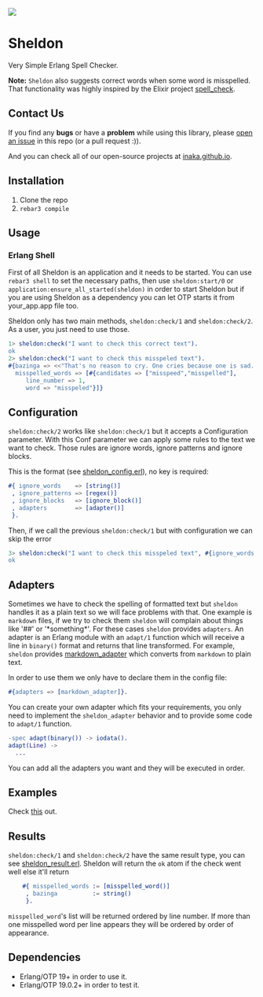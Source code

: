 ![](http://i.giphy.com/M3EZtLUDLsYP6.gif)

# Sheldon

Very Simple Erlang Spell Checker.

__Note:__ `Sheldon` also suggests correct words when some word is misspelled. That functionality was highly inspired by the Elixir project [spell_check](https://github.com/visar/spell_check).


## Contact Us
If you find any **bugs** or have a **problem** while using this library, please
[open an issue](https://github.com/inaka/sheldon/issues/new) in this repo
(or a pull request :)).

And you can check all of our open-source projects at [inaka.github.io](http://inaka.github.io).

## Installation

1. Clone the repo
2. `rebar3 compile`

## Usage

### Erlang Shell

First of all Sheldon is an application and it needs to be started. You can use `rebar3 shell` to set the necessary paths, then use `sheldon:start/0` or `application:ensure_all_started(sheldon)` in order to start Sheldon but if you are using Sheldon as a dependency you can let OTP starts it from your_app.app file too.

Sheldon only has two main methods, `sheldon:check/1` and `sheldon:check/2`. As a user, you just need to use those.

```erlang
1> sheldon:check("I want to check this correct text").
ok
2> sheldon:check("I want to check this misspeled text").
#{bazinga => <<"That's no reason to cry. One cries because one is sad. For example, I cry because others are stupid, and that ma"...>>,
  misspelled_words => [#{candidates => ["misspeed","misspelled"],
     line_number => 1,
     word => "misspeled"}]}
```

## Configuration

`sheldon:check/2` works like `sheldon:check/1` but it accepts a Configuration parameter.
With this Conf parameter we can apply some rules to the text we want to check. Those rules are ignore words, ignore patterns and ignore blocks.

This is the format (see [sheldon_config.erl](https://github.com/inaka/sheldon/blob/master/src/sheldon_config.erl)), no key is required:

```erlang
#{ ignore_words    => [string()]
 , ignore_patterns => [regex()]
 , ignore_blocks   => [ignore_block()]
 , adapters        => [adapter()]
 }.
```
Then, if we call the previous `sheldon:check/1` but with configuration we can skip the error

```erlang
3> sheldon:check("I want to check this misspeled text", #{ignore_words => ["misspeled"]}).
ok
```

## Adapters

Sometimes we have to check the spelling of formatted text but `sheldon` handles it as a plain text so we will face problems with that.
One example is `markdown` files, if we try to check them `sheldon` will complain about things like '##' or '\*something\*'.
For these cases `sheldon` provides `adapters`. An adapter is an Erlang module with an `adapt/1` function which will receive a line in `binary()` format and returns that line transformed.
For example, `sheldon` provides [markdown_adapter](https://github.com/inaka/sheldon/blob/master/src/adapter/markdown_adapter.erl) which converts from `markdown` to plain text.

In order to use them we only have to declare them in the config file:

```erlang
#{adapters => [markdown_adapter]}.
```

You can create your own adapter which fits your requirements, you only need to implement the `sheldon_adapter` behavior and to provide some code to `adapt/1` function.

```erlang
-spec adapt(binary()) -> iodata().
adapt(Line) ->
  ...
```

You can add all the adapters you want and they will be executed in order.

## Examples
Check [this](examples/README.md) out.

## Results

`sheldon:check/1` and `sheldon:check/2` have the same result type, you can see [sheldon_result.erl](https://github.com/inaka/sheldon/blob/master/src/sheldon_result.erl). Sheldon will return the `ok` atom if the check went well else it'll return
```erlang
    #{ misspelled_words := [misspelled_word()]
     , bazinga          := string()
     }.
```

`misspelled_word`'s list will be returned ordered by line number. If more than one misspelled word per line appears they will be ordered by order of appearance.

## Dependencies

- Erlang/OTP 19+ in order to use it.
- Erlang/OTP 19.0.2+ in order to test it.
